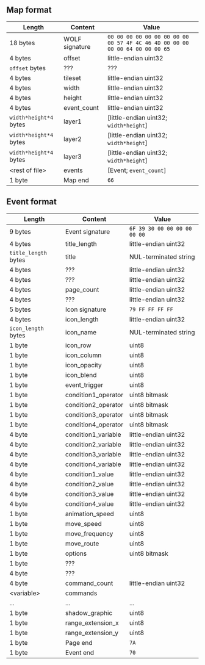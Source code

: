 ## Map format

| Length                 | Content        | Value                                                                        |
|------------------------|----------------|------------------------------------------------------------------------------|
| 18 bytes               | WOLF signature | `00 00 00 00 00 00 00 00 00 00 57 4F 4C 46 4D 00 00 00 00 00 64 00 00 00 65` |
| 4 bytes                | offset         | little-endian uint32                                                         |
| `offset` bytes         | ???            | ???                                                                          |
| 4 bytes                | tileset        | little-endian uint32                                                         |
| 4 bytes                | width          | little-endian uint32                                                         |
| 4 bytes                | height         | little-endian uint32                                                         |
| 4 bytes                | event_count    | little-endian uint32                                                         |
| `width*height*4` bytes | layer1         | [little-endian uint32; `width*height`]                                       |
| `width*height*4` bytes | layer2         | [little-endian uint32; `width*height`]                                       |
| `width*height*4` bytes | layer3         | [little-endian uint32; `width*height`]                                       |
| \<rest of file>        | events         | [Event; `event_count`]                                                       |
| 1 byte                 | Map end        | `66`                                                                         |


## Event format

| Length               | Content             | Value                        |
|----------------------|---------------------|------------------------------|
| 9 bytes              | Event signature     | `6F 39 30 00 00 00 00 00 00` |
| 4 bytes              | title_length        | little-endian uint32         |
| `title_length` bytes | title               | NUL-terminated string        |
| 4 bytes              | ???                 | little-endian uint32         |
| 4 bytes              | ???                 | little-endian uint32         |
| 4 bytes              | page_count          | little-endian uint32         |
| 4 bytes              | ???                 | little-endian uint32         |
| 5 bytes              | Icon signature      | `79 FF FF FF FF`             |
| 4 bytes              | icon_length         | little-endian uint32         |
| `icon_length` bytes  | icon_name           | NUL-terminated string        |
| 1 byte               | icon_row            | uint8                        |
| 1 byte               | icon_column         | uint8                        |
| 1 byte               | icon_opacity        | uint8                        |
| 1 byte               | icon_blend          | uint8                        |
| 1 byte               | event_trigger       | uint8                        |
| 1 byte               | condition1_operator | uint8 bitmask                |
| 1 byte               | condition2_operator | uint8 bitmask                |
| 1 byte               | condition3_operator | uint8 bitmask                |
| 1 byte               | condition4_operator | uint8 bitmask                |
| 4 byte               | condition1_variable | little-endian uint32         |
| 4 byte               | condition2_variable | little-endian uint32         |
| 4 byte               | condition3_variable | little-endian uint32         |
| 4 byte               | condition4_variable | little-endian uint32         |
| 4 byte               | condition1_value    | little-endian uint32         |
| 4 byte               | condition2_value    | little-endian uint32         |
| 4 byte               | condition3_value    | little-endian uint32         |
| 4 byte               | condition4_value    | little-endian uint32         |
| 1 byte               | animation_speed     | uint8                        |
| 1 byte               | move_speed          | uint8                        |
| 1 byte               | move_frequency      | uint8                        |
| 1 byte               | move_route          | uint8                        |
| 1 byte               | options             | uint8 bitmask                |
| 1 byte               | ???                 |                              |
| 4 byte               | ???                 |                              |
| 4 byte               | command_count       | little-endian uint32         |
| \<variable>          | commands            |                              |
| ...                  | ...                 | ...                          |
| 1 byte               | shadow_graphic      | uint8                        |
| 1 byte               | range_extension_x   | uint8                        |
| 1 byte               | range_extension_y   | uint8                        |
| 1 byte               | Page end            | `7A`                         |
| 1 byte               | Event end           | `70`                         |







